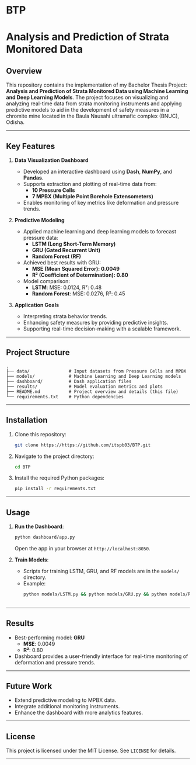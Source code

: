# BTP

# Analysis and Prediction of Strata Monitored Data

## Overview
This repository contains the implementation of my Bachelor Thesis Project: **Analysis and Prediction of Strata Monitored Data using Machine Learning and Deep Learning Models**. The project focuses on visualizing and analyzing real-time data from strata monitoring instruments and applying predictive models to aid in the development of safety measures in a chromite mine located in the Baula Nausahi ultramafic complex (BNUC), Odisha.

---

## Key Features

1. **Data Visualization Dashboard**
   - Developed an interactive dashboard using **Dash**, **NumPy**, and **Pandas**.
   - Supports extraction and plotting of real-time data from:
     - **10 Pressure Cells**
     - **7 MPBX (Multiple Point Borehole Extensometers)**
   - Enables monitoring of key metrics like deformation and pressure trends.

2. **Predictive Modeling**
   - Applied machine learning and deep learning models to forecast pressure data:
     - **LSTM (Long Short-Term Memory)**
     - **GRU (Gated Recurrent Unit)**
     - **Random Forest (RF)**
   - Achieved best results with GRU:
     - **MSE (Mean Squared Error): 0.0049**
     - **R² (Coefficient of Determination): 0.80**
   - Model comparison:
     - **LSTM**: MSE: 0.0124, R²: 0.48
     - **Random Forest**: MSE: 0.0276, R²: 0.45

3. **Application Goals**
   - Interpreting strata behavior trends.
   - Enhancing safety measures by providing predictive insights.
   - Supporting real-time decision-making with a scalable framework.

---

## Project Structure

```
.
├── data/               # Input datasets from Pressure Cells and MPBX
├── models/             # Machine Learning and Deep Learning models
├── dashboard/          # Dash application files
├── results/            # Model evaluation metrics and plots
├── README.md           # Project overview and details (this file)
└── requirements.txt    # Python dependencies
```

---

## Installation

1. Clone this repository:
   ```bash
   git clone https://https://github.com/itspb03/BTP.git
   ```
2. Navigate to the project directory:
   ```bash
   cd BTP
   ```
3. Install the required Python packages:
   ```bash
   pip install -r requirements.txt
   ```

---

## Usage

1. **Run the Dashboard**:
   ```bash
   python dashboard/app.py
   ```
   Open the app in your browser at `http://localhost:8050`.

2. **Train Models**:
   - Scripts for training LSTM, GRU, and RF models are in the `models/` directory.
   - Example:
     ```bash
     python models/LSTM.py && python models/GRU.py && python models/RF.py
 
     ```



---

## Results
- Best-performing model: **GRU**
  - **MSE**: 0.0049
  - **R²**: 0.80
- Dashboard provides a user-friendly interface for real-time monitoring of deformation and pressure trends.

---

## Future Work
- Extend predictive modeling to MPBX data.
- Integrate additional monitoring instruments.
- Enhance the dashboard with more analytics features.

---

## License
This project is licensed under the MIT License. See `LICENSE` for details.

---


